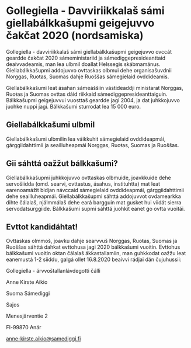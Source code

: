# Gollegiella - Davviriikkalaš sámi giellabálkkašupmi geigejuvvo čakčat 2020 (nordsamiska)

Gollegiella - davviriikkalaš sámi giellabálkkašupmi geigejuvvo ovccát geardde čakčat 2020 sámeministariid ja sámediggepresideanttaid deaivvadeamis, man lea ulbmil doallat Helssegis skábmamánus. Giellabálkkašupmi addojuvvo ovttaskas olbmui dehe organisašuvdnii Norggas, Ruoŧas, Suomas dahje Ruoššas sámegielaid ovddideamis.

Giellabálkkašumi leat ásahan sámeáššiin vástideaddji ministarat Norggas, Ruoŧas ja Suomas ovttas dáid riikkaid sámediggepresideanttaiguin. Bálkkašupmi geigejuvvui vuosttaš geardde jagi 2004, ja dat juhkkojuvvo juohke nuppi jagi. Bálkkašumi sturrodat lea 15 000 euro.

## Giellabálkkašumi ulbmil

Giellabálkkašumi ulbmilin lea váikkuhit sámegielaid ovddideapmái, gárggiidahttimii ja seailluheapmái Norggas, Ruoŧas, Suomas ja Ruoššas.

## Gii sáhttá oažžut bálkkašumi?

Giellabálkkašupmi juhkkojuvvo ovttaskas olbmuide, joavkkuide dehe servošiidda (omd. searvi, ovttastus, ásahus, instituhtta) mat leat earenoamážit bidjan návccaid sámegielaid ovddideapmái, gárggiidahttimii dehe seailluheapmái. Giellabálkkašupmi sáhttá addojuvvot ovdamearkka dihte čálalaš, njálmmálaš dehe eará bargguin mat gusket hui viidát sierra servodatsurggiide. Bálkkašumi supmi sáhttá juohkit eanet go ovtta vuoitái.

## Evttot kandidáhtat!

Ovttaskas olmmoš, joavku dahje searvvuš Norggas, Ruoŧas, Suomas ja Ruoššas sáhttá dahkat evttohusa jagi 2020 bálkkašumi vuoitin. Evttohus bálkkašumi vuoitin oktan čálalaš ákkastallamiin, man guhkkodat oažžu leat eanemustá 1-2 siiddu, galgá ollet 16.8.2020 beaivvi rádjai dán čujuhussii:

Gollegiella - árvvoštallanlávdegotti čálli

Anne Kirste Aikio

Suoma Sámediggi

Sajos

Menesjärventie 2

FI-99870 Anár

[anne-kirste.aikio@samediggi.fi](mailto:anne-kirste.aikio@samediggi.fi "anne-kirste.aikio@samediggi.fi")
